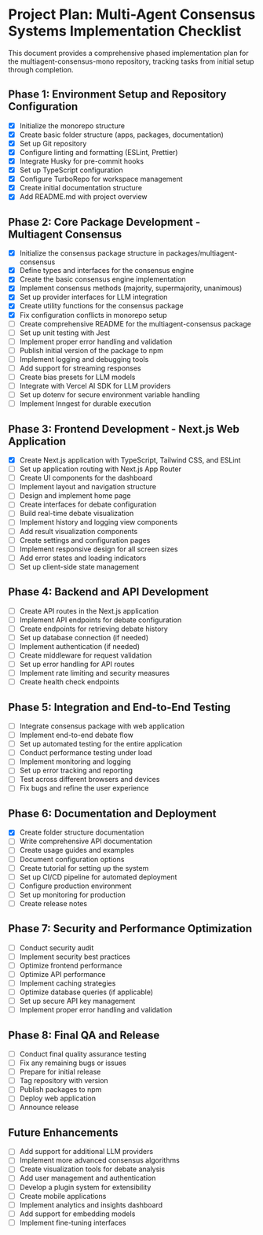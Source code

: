 # Project Plan: Multi-Agent Consensus Systems Implementation Checklist

This document provides a comprehensive phased implementation plan for the multiagent-consensus-mono repository, tracking tasks from initial setup through completion.

## Phase 1: Environment Setup and Repository Configuration

- [x] Initialize the monorepo structure
- [x] Create basic folder structure (apps, packages, documentation)
- [x] Set up Git repository
- [x] Configure linting and formatting (ESLint, Prettier)
- [x] Integrate Husky for pre-commit hooks
- [x] Set up TypeScript configuration
- [x] Configure TurboRepo for workspace management
- [x] Create initial documentation structure
- [x] Add README.md with project overview

## Phase 2: Core Package Development - Multiagent Consensus

- [x] Initialize the consensus package structure in packages/multiagent-consensus
- [x] Define types and interfaces for the consensus engine
- [x] Create the basic consensus engine implementation
- [x] Implement consensus methods (majority, supermajority, unanimous)
- [x] Set up provider interfaces for LLM integration
- [x] Create utility functions for the consensus package
- [x] Fix configuration conflicts in monorepo setup
- [ ] Create comprehensive README for the multiagent-consensus package
- [ ] Set up unit testing with Jest
- [ ] Implement proper error handling and validation
- [ ] Publish initial version of the package to npm
- [ ] Implement logging and debugging tools
- [ ] Add support for streaming responses
- [ ] Create bias presets for LLM models
- [ ] Integrate with Vercel AI SDK for LLM providers
- [ ] Set up dotenv for secure environment variable handling
- [ ] Implement Inngest for durable execution

## Phase 3: Frontend Development - Next.js Web Application

- [x] Create Next.js application with TypeScript, Tailwind CSS, and ESLint
- [ ] Set up application routing with Next.js App Router
- [ ] Create UI components for the dashboard
- [ ] Implement layout and navigation structure
- [ ] Design and implement home page
- [ ] Create interfaces for debate configuration
- [ ] Build real-time debate visualization
- [ ] Implement history and logging view components
- [ ] Add result visualization components
- [ ] Create settings and configuration pages
- [ ] Implement responsive design for all screen sizes
- [ ] Add error states and loading indicators
- [ ] Set up client-side state management

## Phase 4: Backend and API Development

- [ ] Create API routes in the Next.js application
- [ ] Implement API endpoints for debate configuration
- [ ] Create endpoints for retrieving debate history
- [ ] Set up database connection (if needed)
- [ ] Implement authentication (if needed)
- [ ] Create middleware for request validation
- [ ] Set up error handling for API routes
- [ ] Implement rate limiting and security measures
- [ ] Create health check endpoints

## Phase 5: Integration and End-to-End Testing

- [ ] Integrate consensus package with web application
- [ ] Implement end-to-end debate flow
- [ ] Set up automated testing for the entire application
- [ ] Conduct performance testing under load
- [ ] Implement monitoring and logging
- [ ] Set up error tracking and reporting
- [ ] Test across different browsers and devices
- [ ] Fix bugs and refine the user experience

## Phase 6: Documentation and Deployment

- [x] Create folder structure documentation
- [ ] Write comprehensive API documentation
- [ ] Create usage guides and examples
- [ ] Document configuration options
- [ ] Create tutorial for setting up the system
- [ ] Set up CI/CD pipeline for automated deployment
- [ ] Configure production environment
- [ ] Set up monitoring for production
- [ ] Create release notes

## Phase 7: Security and Performance Optimization

- [ ] Conduct security audit
- [ ] Implement security best practices
- [ ] Optimize frontend performance
- [ ] Optimize API performance
- [ ] Implement caching strategies
- [ ] Optimize database queries (if applicable)
- [ ] Set up secure API key management
- [ ] Implement proper error handling and validation

## Phase 8: Final QA and Release

- [ ] Conduct final quality assurance testing
- [ ] Fix any remaining bugs or issues
- [ ] Prepare for initial release
- [ ] Tag repository with version
- [ ] Publish packages to npm
- [ ] Deploy web application
- [ ] Announce release

## Future Enhancements

- [ ] Add support for additional LLM providers
- [ ] Implement more advanced consensus algorithms
- [ ] Create visualization tools for debate analysis
- [ ] Add user management and authentication
- [ ] Develop a plugin system for extensibility
- [ ] Create mobile applications
- [ ] Implement analytics and insights dashboard
- [ ] Add support for embedding models
- [ ] Implement fine-tuning interfaces

